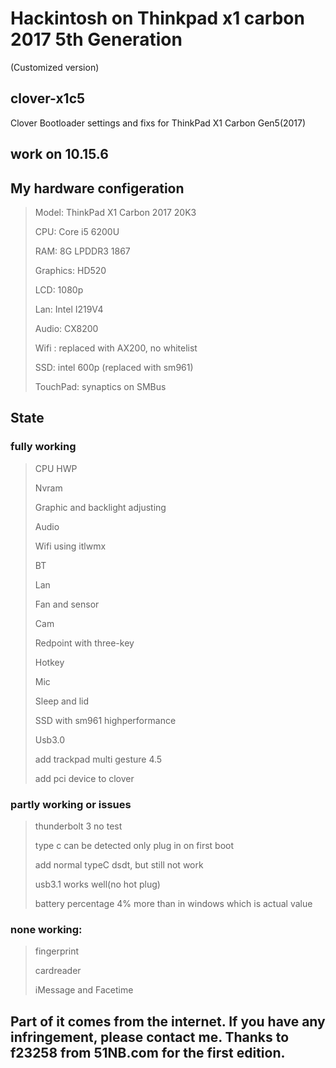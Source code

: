 # Hackintosh on Thinkpad x1 carbon 2017 5th Generation

(Customized version)

## clover-x1c5

Clover Bootloader settings and fixs for ThinkPad X1 Carbon Gen5(2017)

## work on 10.15.6

## My hardware configeration 

> Model: ThinkPad X1 Carbon 2017 20K3
>
> CPU: Core i5 6200U
>
> RAM: 8G LPDDR3 1867
>
> Graphics: HD520
>
> LCD: 1080p
>
> Lan: Intel I219V4
>
> Audio: CX8200
>
> Wifi : replaced with AX200, no whitelist
>
> SSD: intel 600p (replaced with sm961)
>
> TouchPad: synaptics on SMBus

## State

### fully working
> CPU HWP
>
> Nvram
>
> Graphic and backlight adjusting
>
> Audio
>
> Wifi using itlwmx
>
> BT
>
> Lan
>
> Fan and sensor
>
> Cam
>
> Redpoint with three-key
>
> Hotkey
>
> Mic
>
> Sleep and lid
>
> SSD with sm961 highperformance
>
> Usb3.0
>
> add trackpad multi gesture 4.5
>
> add pci device to clover

### partly working or issues
>thunderbolt 3 no test
>
> type c can be detected only plug in on first boot
>
> add normal typeC dsdt, but still not work 
>
> usb3.1 works well(no hot plug)
>
> battery percentage 4% more than in windows which is actual value

### none working:
> fingerprint
>
> cardreader
>
> iMessage and Facetime

## Part of it comes from the internet. If you have any infringement, please contact me. Thanks to f23258 from 51NB.com for the first edition.

